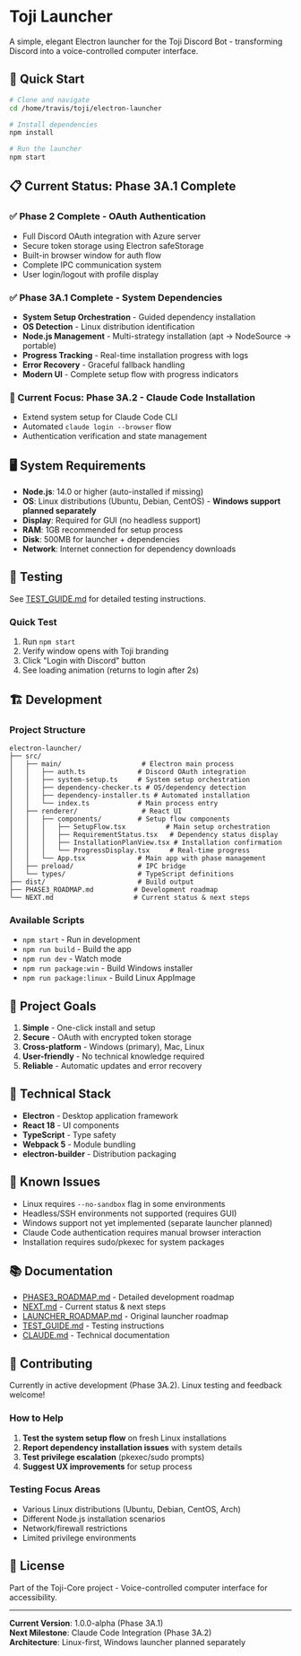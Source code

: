# Toji Launcher

A simple, elegant Electron launcher for the Toji Discord Bot - transforming Discord into a voice-controlled computer interface.

## 🚀 Quick Start

```bash
# Clone and navigate
cd /home/travis/toji/electron-launcher

# Install dependencies
npm install

# Run the launcher
npm start
```

## 📋 Current Status: Phase 3A.1 Complete

### ✅ Phase 2 Complete - OAuth Authentication
- Full Discord OAuth integration with Azure server
- Secure token storage using Electron safeStorage
- Built-in browser window for auth flow
- Complete IPC communication system
- User login/logout with profile display

### ✅ Phase 3A.1 Complete - System Dependencies  
- **System Setup Orchestration** - Guided dependency installation
- **OS Detection** - Linux distribution identification
- **Node.js Management** - Multi-strategy installation (apt → NodeSource → portable)
- **Progress Tracking** - Real-time installation progress with logs
- **Error Recovery** - Graceful fallback handling
- **Modern UI** - Complete setup flow with progress indicators

### 🔧 Current Focus: Phase 3A.2 - Claude Code Installation
- Extend system setup for Claude Code CLI
- Automated `claude login --browser` flow
- Authentication verification and state management

## 🖥️ System Requirements

- **Node.js**: 14.0 or higher (auto-installed if missing)
- **OS**: Linux distributions (Ubuntu, Debian, CentOS) - **Windows support planned separately**
- **Display**: Required for GUI (no headless support)
- **RAM**: 1GB recommended for setup process
- **Disk**: 500MB for launcher + dependencies
- **Network**: Internet connection for dependency downloads

## 🧪 Testing

See [TEST_GUIDE.md](./TEST_GUIDE.md) for detailed testing instructions.

### Quick Test
1. Run `npm start`
2. Verify window opens with Toji branding
3. Click "Login with Discord" button
4. See loading animation (returns to login after 2s)

## 🏗️ Development

### Project Structure
```
electron-launcher/
├── src/
│   ├── main/                    # Electron main process
│   │   ├── auth.ts             # Discord OAuth integration
│   │   ├── system-setup.ts     # System setup orchestration
│   │   ├── dependency-checker.ts # OS/dependency detection
│   │   ├── dependency-installer.ts # Automated installation
│   │   └── index.ts            # Main process entry
│   ├── renderer/                # React UI
│   │   ├── components/         # Setup flow components
│   │   │   ├── SetupFlow.tsx          # Main setup orchestration
│   │   │   ├── RequirementStatus.tsx   # Dependency status display
│   │   │   ├── InstallationPlanView.tsx # Installation confirmation
│   │   │   └── ProgressDisplay.tsx     # Real-time progress
│   │   └── App.tsx             # Main app with phase management
│   ├── preload/                # IPC bridge
│   └── types/                  # TypeScript definitions
├── dist/                       # Build output
├── PHASE3_ROADMAP.md          # Development roadmap  
└── NEXT.md                    # Current status & next steps
```

### Available Scripts
- `npm start` - Run in development
- `npm run build` - Build the app
- `npm run dev` - Watch mode
- `npm run package:win` - Build Windows installer
- `npm run package:linux` - Build Linux AppImage

## 🎯 Project Goals

1. **Simple** - One-click install and setup
2. **Secure** - OAuth with encrypted token storage  
3. **Cross-platform** - Windows (primary), Mac, Linux
4. **User-friendly** - No technical knowledge required
5. **Reliable** - Automatic updates and error recovery

## 📝 Technical Stack

- **Electron** - Desktop application framework
- **React 18** - UI components
- **TypeScript** - Type safety
- **Webpack 5** - Module bundling
- **electron-builder** - Distribution packaging

## 🐛 Known Issues

- Linux requires `--no-sandbox` flag in some environments
- Headless/SSH environments not supported (requires GUI)
- Windows support not yet implemented (separate launcher planned)
- Claude Code authentication requires manual browser interaction
- Installation requires sudo/pkexec for system packages

## 📚 Documentation

- [PHASE3_ROADMAP.md](./PHASE3_ROADMAP.md) - Detailed development roadmap
- [NEXT.md](./NEXT.md) - Current status & next steps
- [LAUNCHER_ROADMAP.md](./LAUNCHER_ROADMAP.md) - Original launcher roadmap
- [TEST_GUIDE.md](./TEST_GUIDE.md) - Testing instructions
- [CLAUDE.md](./CLAUDE.md) - Technical documentation

## 🤝 Contributing

Currently in active development (Phase 3A.2). Linux testing and feedback welcome!

### How to Help
1. **Test the system setup flow** on fresh Linux installations
2. **Report dependency installation issues** with system details
3. **Test privilege escalation** (pkexec/sudo prompts)
4. **Suggest UX improvements** for setup process

### Testing Focus Areas
- Various Linux distributions (Ubuntu, Debian, CentOS, Arch)
- Different Node.js installation scenarios
- Network/firewall restrictions
- Limited privilege environments

## 📜 License

Part of the Toji-Core project - Voice-controlled computer interface for accessibility.

---

**Current Version**: 1.0.0-alpha (Phase 3A.1)  
**Next Milestone**: Claude Code Integration (Phase 3A.2)  
**Architecture**: Linux-first, Windows launcher planned separately
